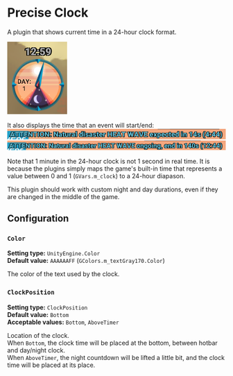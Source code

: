 
# Precise Clock

A plugin that shows current time in a 24-hour clock format.

![Showcase](precise-clock-showcase.png)

It also displays the time that an event will start/end:
![Event start time](precise-clock-event-start.png)
![Event end time](precise-clock-event-end.png)

Note that 1 minute in the 24-hour clock is not 1 second in real time.
It is because the plugins simply maps the game's built-in time
that represents a value between 0 and 1 (`GVars.m_clock`) to a 24-hour diapason.

This plugin should work with custom night and day durations, even if they are changed in the middle of the game.

## Configuration

### `Color`

**Setting type:** `UnityEngine.Color` \
**Default value:** `AAAAAAFF` (`GColors.m_textGray170.Color`)

The color of the text used by the clock.

### `ClockPosition`

**Setting type:** `ClockPosition` \
**Default value:** `Bottom` \
**Acceptable values:** `Bottom`, `AboveTimer`

Location of the clock. \
When `Bottom`, the clock time will be placed at the bottom, between hotbar and day/night clock. \
When `AboveTimer`, the night countdown will be lifted a little bit, and the clock time will be placed at its place.
